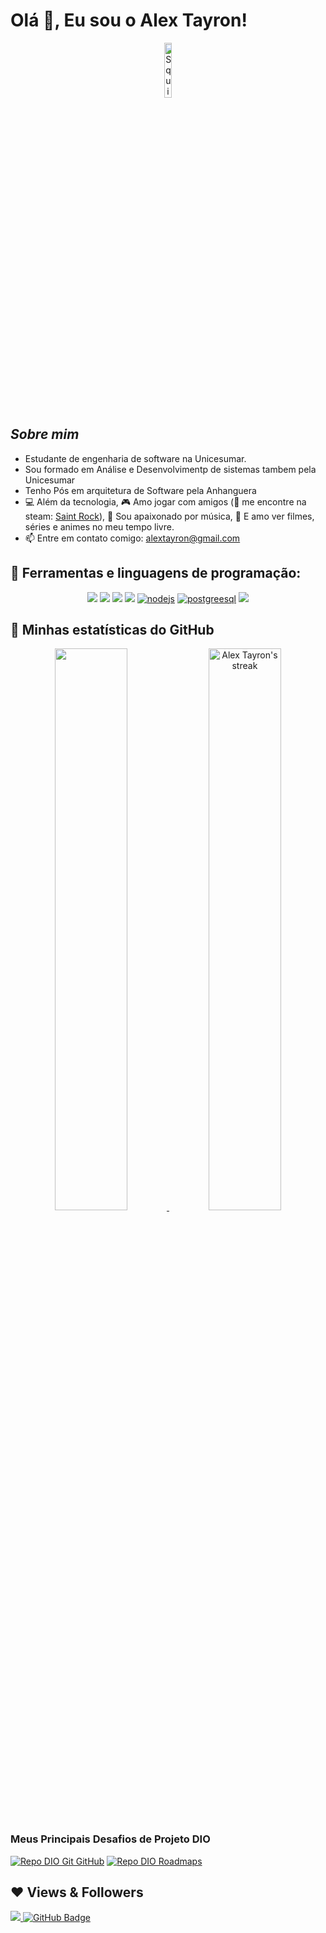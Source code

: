# Olá 👋, Eu sou o Alex Tayron!

<div align="center">
  <img width="15%" alt="Squirtle" src="https://media.tenor.com/lr6evdW49pcAAAAi/totodile-pokemon.gif" />
</div>

## **_Sobre mim_**

- Estudante de engenharia de software na Unicesumar.
- Sou formado em Análise e Desenvolvimentp de sistemas tambem pela Unicesumar
- Tenho Pós em arquitetura de Software pela Anhanguera
- 💻 Além da tecnologia, 🎮 Amo jogar com amigos (🧔 me encontre na steam: [Saint Rock](https://steamcommunity.com/id/saintrock/)),
  🎵 Sou apaixonado por música, 🍿 E amo ver filmes, séries e animes no meu tempo livre.
- 📫 Entre em contato comigo: <a href="alextayron@gmail.com">alextayron@gmail.com</a>

## 🧠 Ferramentas e linguagens de programação:

<p align="center"> 
   <a href="https://www.java.com/pt-BR/" target="_blank"><img src="https://img.icons8.com/color/50/000000/java-coffee-cup-logo--v1.png"/></a>
   <a href="https://spring.io/projects/spring-boot" target="_blank"><img src="https://img.icons8.com/color/48/000000/spring-logo.png"/></a>
   <a href="https://www.mysql.com/" target="_blank"><img src="https://img.icons8.com/color/48/mysql-logo.png"/></a>
    <a href="https://www.typescriptlang.org/" target="_blank"><img src="https://img.icons8.com/color/48/000000/typescript.png"/></a>
    <a href="https://nodejs.org/en" target="_blank"><img src="https://img.icons8.com/color/48/nodejs.png" alt="nodejs"/></a>
    <a href="https://www.postgresql.org/" target="_blank"><img src="https://img.icons8.com/color/48/postgreesql.png" alt="postgreesql"/></a>
   <a href="https://www.figma.com/" target="_blank"><img src="https://img.icons8.com/color/48/000000/figma--v1.png"/></a>
</p>

<h2>👀 Minhas estatísticas do GitHub</h2>

<div>
    <p align="center">
        <a href="https://github.com/anuraghazra/github-readme-stats">
            <img width='48%' src="https://github-readme-stats.vercel.app/api?username=AlexTayron&count_private=true&show_icons=true&theme=tokyonight&hide_border=true"/>
        </a>
        <a href="https://github.com/DenverCoder1/github-readme-streak-stats/blob/main/docs/themes/README.md">
            <img width='48%' title="🔥 Get streak stats for your profile at git.io/streak-stats" alt="Alex Tayron's streak" src="https://github-readme-streak-stats.herokuapp.com/?user=AlexTayron&theme=tokyonight&hide_border=true&stroke=0000"/>
        </a>
    </p>
</div>

### Meus Principais Desafios de Projeto DIO

[![Repo DIO Git GitHub](https://github-readme-stats.vercel.app/api/pin/?username=alextayron&repo=dio-lab-open-source&bg_color=000&border_color=30A3DC&show_icons=true&icon_color=30A3DC&title_color=E94D5F&text_color=FFF)](https://github.com/alextayron/dio-lab-open-source)
[![Repo DIO Roadmaps](https://github-readme-stats.vercel.app/api/pin/?username=digitalinnovationone&repo=roadmaps&bg_color=000&border_color=30A3DC&show_icons=true&icon_color=30A3DC&title_color=E94D5F&text_color=FFF)](https://github.com/digitalinnovationone/roadmaps)

## ❤ Views & Followers

<a href="https://github.com/Meghna-DAS/github-profile-views-counter">
    <img src="https://komarev.com/ghpvc/?username=AlexTayron">
</a>
<a href="https://github.com/AlexTayron?tab=followers"><img src="https://img.shields.io/github/followers/AlexTayron?label=Followers&style=social" alt="GitHub Badge"></a>
